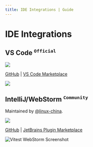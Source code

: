 ```yaml
---
title: IDE Integrations | Guide
---
```


# IDE Integrations

## VS Code <sup><code>Official</code></sup>

<p text-center>
<img src="https://raw.githubusercontent.com/vitest-dev/vscode/main/img/cover.png" w-60>
</p>

[GitHub](https://github.com/vitest-dev/vscode) | [VS Code Marketplace](https://marketplace.visualstudio.com/items?itemName=ZixuanChen.vitest-explorer)

![](https://i.ibb.co/bJCbCf2/202203292020.gif)

## IntelliJ/WebStorm <sup><code>Community</code></sup>

Maintained by [@linux-china](https://github.com/linux-china).

<p text-center>
<img src="https://raw.githubusercontent.com/linux-china/vitest-jetbrains-plugin/main/banner.png" w-80>
</p>

[GitHub](https://github.com/linux-china/vitest-jetbrains-plugin) | [JetBrains Plugin Marketplace](https://plugins.jetbrains.com/plugin/19220-vitest-runner)

![Vitest WebStorm Screenshot](https://raw.githubusercontent.com/linux-china/vitest-jetbrains-plugin/main/screenshot.png)
